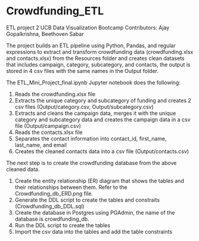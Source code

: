 # Crowdfunding_ETL
ETL project 2 UCB Data Visualization Bootcamp
Contributors: Ajay Gopalkrishna, Beethoven Sabar

The project builds an ETL pipeline using Python, Pandas, and regular expressions to extract and transform crowdfunding data (crowdfunding.xlsx and contacts.xlsx) from the Resources folder and creates clean datasets that includes campaign, category, subcategory, and contacts, the output is stored in 4 csv files with the same names in the Output folder.

The ETL_Mini_Project_final.ipynb Jupyter notebook does the following:
1. Reads the crowdfunding.xlsx file
2. Extracts the unique category and subcategory of funding and creates 2 csv files (Output/category.csv, Output/subcategory.csv)
3. Extracts and cleans the campaign data, merges it with the unique category and subcategory data and creates the campaign data in a csv file (Output/campaign.csv)
4. Reads the contacts.xlsx file
5. Separates the contact information into contact_id, first_name, last_name, and email
6. Creates the cleaned contacts data into a csv file (Output/contacts.csv)

The next step is to create the crowdfunding database from the above cleaned data.
1. Create the entity relationship (ER) diagram that shows the tables and their relationships between them. Refer to the Crowdfunding_db_ERD.png file.
3. Generate the DDL script to create the tables and constraits (Crowdfunding_db_DDL.sql)
2. Create the database in Postgres using PGAdmin, the name of the database is crowdfunding_db.  
3. Run the DDL script to create the tables
4. Import the csv data into the tables and add the table constraints
